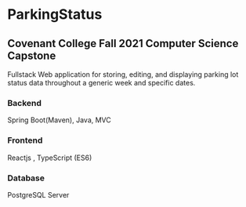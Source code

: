 # ParkingStatus 
## Covenant College Fall 2021 Computer Science Capstone


Fullstack Web application for storing, editing, and displaying parking lot status data throughout a generic week and specific dates.

### Backend
Spring Boot(Maven), Java, MVC
### Frontend 
Reactjs , TypeScript (ES6)
### Database 
PostgreSQL Server
